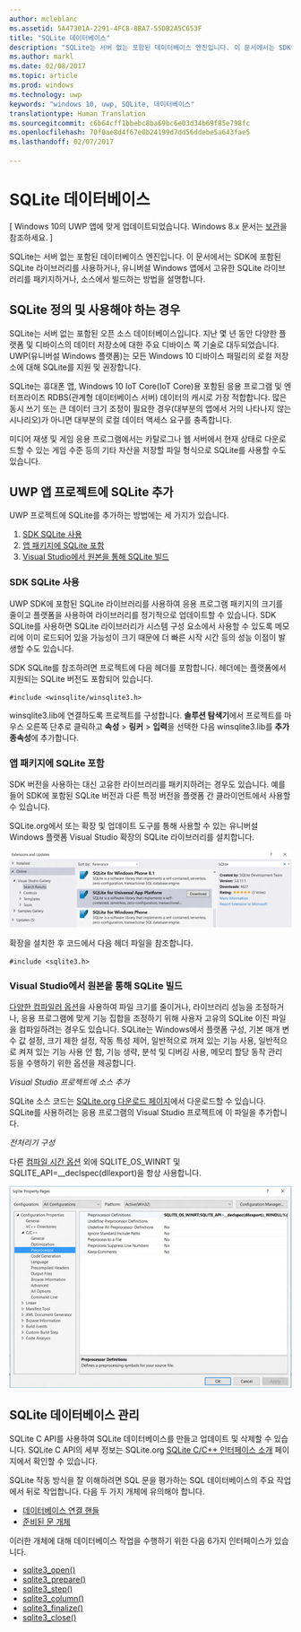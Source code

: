 ```yaml
---
author: mcleblanc
ms.assetid: 5A47301A-2291-4FC8-8BA7-55DB2A5C653F
title: "SQLite 데이터베이스"
description: "SQLite는 서버 없는 포함된 데이터베이스 엔진입니다. 이 문서에서는 SDK에 포함된 SQLite 라이브러리를 사용하거나, 유니버설 Windows 앱에서 고유한 SQLite 라이브러리를 패키지하거나, 소스에서 빌드하는 방법을 설명합니다."
ms.author: markl
ms.date: 02/08/2017
ms.topic: article
ms.prod: windows
ms.technology: uwp
keywords: "windows 10, uwp, SQLite, 데이터베이스"
translationtype: Human Translation
ms.sourcegitcommit: c6b64cff1bbebc8ba69bc6e03d34b69f85e798fc
ms.openlocfilehash: 70f0ae8d4f67e0b24199d7dd56ddebe5a643fae5
ms.lasthandoff: 02/07/2017

---
```

# <a name="sqlite-databases"></a>SQLite 데이터베이스

\[ Windows 10의 UWP 앱에 맞게 업데이트되었습니다. Windows 8.x 문서는 [보관](http://go.microsoft.com/fwlink/p/?linkid=619132)을 참조하세요. \]


SQLite는 서버 없는 포함된 데이터베이스 엔진입니다. 이 문서에서는 SDK에 포함된 SQLite 라이브러리를 사용하거나, 유니버설 Windows 앱에서 고유한 SQLite 라이브러리를 패키지하거나, 소스에서 빌드하는 방법을 설명합니다.

## <a name="what-sqlite-is-and-when-to-use-it"></a>SQLite 정의 및 사용해야 하는 경우

SQLite는 서버 없는 포함된 오픈 소스 데이터베이스입니다. 지난 몇 년 동안 다양한 플랫폼 및 디바이스의 데이터 저장소에 대한 주요 디바이스 쪽 기술로 대두되었습니다. UWP(유니버설 Windows 플랫폼)는 모든 Windows 10 디바이스 패밀리의 로컬 저장소에 대해 SQLite를 지원 및 권장합니다.

SQLite는 휴대폰 앱, Windows 10 IoT Core(IoT Core)용 포함된 응용 프로그램 및 엔터프라이즈 RDBS(관계형 데이터베이스 서버) 데이터의 캐시로 가장 적합합니다. 많은 동시 쓰기 또는 큰 데이터 크기 조정이 필요한 경우(대부분의 앱에서 거의 나타나지 않는 시나리오)가 아니면 대부분의 로컬 데이터 액세스 요구를 충족합니다.

미디어 재생 및 게임 응용 프로그램에서는 카탈로그나 웹 서버에서 현재 상태로 다운로드할 수 있는 게임 수준 등의 기타 자산을 저장할 파일 형식으로 SQLite를 사용할 수도 있습니다.

## <a name="adding-sqlite-to-a-uwp-app-project"></a>UWP 앱 프로젝트에 SQLite 추가

UWP 프로젝트에 SQLite를 추가하는 방법에는 세 가지가 있습니다.

1.  [SDK SQLite 사용](#using-the-sdk-sqlite)
2.  [앱 패키지에 SQLite 포함](#including-sqlite-in-the-app-package)
3.  [Visual Studio에서 원본을 통해 SQLite 빌드](#building-sqlite-from-source-in-visual-studio)

### <a name="using-the-sdk-sqlite"></a>SDK SQLite 사용

UWP SDK에 포함된 SQLite 라이브러리를 사용하여 응용 프로그램 패키지의 크기를 줄이고 플랫폼을 사용하여 라이브러리를 정기적으로 업데이트할 수 있습니다. SDK SQLite를 사용하면 SQLite 라이브러리가 시스템 구성 요소에서 사용할 수 있도록 메모리에 이미 로드되어 있을 가능성이 크기 때문에 더 빠른 시작 시간 등의 성능 이점이 발생할 수도 있습니다.

SDK SQLite를 참조하려면 프로젝트에 다음 헤더를 포함합니다. 헤더에는 플랫폼에서 지원되는 SQLite 버전도 포함되어 있습니다.

`#include <winsqlite/winsqlite3.h>`

winsqlite3.lib에 연결하도록 프로젝트를 구성합니다. **솔루션 탐색기**에서 프로젝트를 마우스 오른쪽 단추로 클릭하고 **속성** &gt; **링커** &gt; **입력**을 선택한 다음 winsqlite3.lib를 **추가 종속성**에 추가합니다.

### <a name="including-sqlite-in-the-app-package"></a>앱 패키지에 SQLite 포함

SDK 버전을 사용하는 대신 고유한 라이브러리를 패키지하려는 경우도 있습니다. 예를 들어 SDK에 포함된 SQLite 버전과 다른 특정 버전을 플랫폼 간 클라이언트에서 사용할 수 있습니다.

SQLite.org에서 또는 확장 및 업데이트 도구를 통해 사용할 수 있는 유니버설 Windows 플랫폼 Visual Studio 확장의 SQLite 라이브러리를 설치합니다.

![확장 및 업데이트 화면](./images/extensions-and-updates.png)

확장을 설치한 후 코드에서 다음 헤더 파일을 참조합니다.

`#include <sqlite3.h>`

### <a name="building-sqlite-from-source-in-visual-studio"></a>Visual Studio에서 원본을 통해 SQLite 빌드

[다양한 컴파일러 옵션](http://www.sqlite.org/compile.html)을 사용하여 파일 크기를 줄이거나, 라이브러리 성능을 조정하거나, 응용 프로그램에 맞게 기능 집합을 조정하기 위해 사용자 고유의 SQLite 이진 파일을 컴파일하려는 경우도 있습니다. SQLite는 Windows에서 플랫폼 구성, 기본 매개 변수 값 설정, 크기 제한 설정, 작동 특성 제어, 일반적으로 꺼져 있는 기능 사용, 일반적으로 켜져 있는 기능 사용 안 함, 기능 생략, 분석 및 디버깅 사용, 메모리 할당 동작 관리 등을 수행하기 위한 옵션을 제공합니다.

*Visual Studio 프로젝트에 소스 추가*

SQLite 소스 코드는 [SQLite.org 다운로드 페이지](https://www.sqlite.org/download.html)에서 다운로드할 수 있습니다. SQLite를 사용하려는 응용 프로그램의 Visual Studio 프로젝트에 이 파일을 추가합니다.

*전처리기 구성*

다른 [컴파일 시간 옵션](http://www.sqlite.org/compile.html) 외에 SQLITE\_OS\_WINRT 및 SQLITE\_API=\_\_declspec(dllexport)을 항상 사용합니다.

![SQLite 속성 페이지 화면](./images/property-pages.png)

## <a name="managing-a-sqlite-database"></a>SQLite 데이터베이스 관리

SQLite C API를 사용하여 SQLite 데이터베이스를 만들고 업데이트 및 삭제할 수 있습니다. SQLite C API의 세부 정보는 SQLite.org [SQLite C/C++ 인터페이스 소개](http://www.sqlite.org/cintro.html) 페이지에서 확인할 수 있습니다.

SQLite 작동 방식을 잘 이해하려면 SQL 문을 평가하는 SQL 데이터베이스의 주요 작업에서 뒤로 작업합니다. 다음 두 가지 개체에 유의해야 합니다.

-   [데이터베이스 연결 핸들](https://www.sqlite.org/c3ref/sqlite3.html)
-   [준비된 문 개체](https://www.sqlite.org/c3ref/stmt.html)

이러한 개체에 대해 데이터베이스 작업을 수행하기 위한 다음 6가지 인터페이스가 있습니다.

-   [sqlite3\_open()](https://web.archive.org/web/20141228070025/http:/www.sqlite.org/c3ref/open.html)
-   [sqlite3\_prepare()](https://web.archive.org/web/20141228070025/http:/www.sqlite.org/c3ref/prepare.html)
-   [sqlite3\_step()](https://web.archive.org/web/20141228070025/http:/www.sqlite.org/c3ref/step.html)
-   [sqlite3\_column()](https://web.archive.org/web/20141228070025/http:/www.sqlite.org/c3ref/column_blob.html)
-   [sqlite3\_finalize()](https://web.archive.org/web/20141228070025/http:/www.sqlite.org/c3ref/finalize.html)
-   [sqlite3\_close()](https://web.archive.org/web/20141228070025/http:/www.sqlite.org/c3ref/close.html)

 

 

